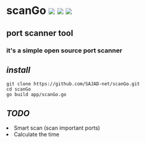 # scanGo <img src="https://img.shields.io/badge/License-GPLv3-blue"></img>   <img src="https://img.shields.io/badge/go-up%20to%20date-red"></img>  <img src="https://img.shields.io/badge/version-0.3-yellow"></img>

## port scanner tool
### it's a simple open source port scanner

## *install*

	git clone https://github.com/SAJAD-net/scanGo.git
	cd scanGo
	go build app/scanGo.go

## *TODO*
<li> Smart scan (scan important ports) </li>
<li> Calculate the time

	
